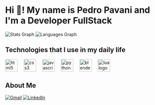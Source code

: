 # Hi 👋! My name is Pedro Pavani and I'm a Developer FullStack

![Stats Graph](https://github-readme-stats.vercel.app/api?username=PHPCESARE&hide_title=false&hide_rank=false&show_icons=true&include_all_commits=true&count_private=true&disable_animations=false&theme=dracula&locale=en&hide_border=false&order=1)
![Languages Graph](https://github-readme-stats.vercel.app/api/top-langs?username=PHPCESARE&locale=en&hide_title=false&layout=compact&card_width=320&langs_count=5&theme=dracula&hide_border=false&order=2)

## Technologies that I use in my daily life

<div align="left">
  <img src="https://cdn.jsdelivr.net/gh/devicons/devicon/icons/html5/html5-plain-wordmark.svg" height="40" alt="html5 logo"  />
  <img width="12" />
  <img src="https://cdn.jsdelivr.net/gh/devicons/devicon/icons/css3/css3-plain-wordmark.svg" height="40" alt="css3 logo"  />
  <img width="12" />
  <img src="https://cdn.jsdelivr.net/gh/devicons/devicon/icons/javascript/javascript-plain.svg" height="40" alt="javascript logo"  />
  <img width="12" />
  <img src="https://cdn.jsdelivr.net/gh/devicons/devicon/icons/python/python-original-wordmark.svg" height="40" alt="python logo"  />
  <img width="12" />
  <img src="https://cdn.jsdelivr.net/gh/devicons/devicon/icons/blender/blender-original.svg" height="40" alt="blender logo"  />
  <img width="12" />
  <img src="https://cdn.jsdelivr.net/gh/devicons/devicon/icons/lua/lua-original.svg" height="40" alt="lua logo"  />
</div>

## About Me

[![Gmail](https://raw.githubusercontent.com/maurodesouza/profile-readme-generator/master/src/assets/icons/social/gmail/default.svg)](mailto:pedrohenriqueej8@gmail.com)
[![LinkedIn](https://raw.githubusercontent.com/maurodesouza/profile-readme-generator/master/src/assets/icons/social/linkedin/default.svg)](https://www.linkedin.com/in/pedro-henrique-pavani-cesare-276683306/)
